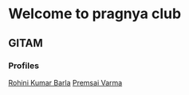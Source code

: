 # Welcome to pragnya club

## GITAM

### Profiles

[Rohini Kumar Barla](rohinibarla)
[Premsai Varma](pchekuri)